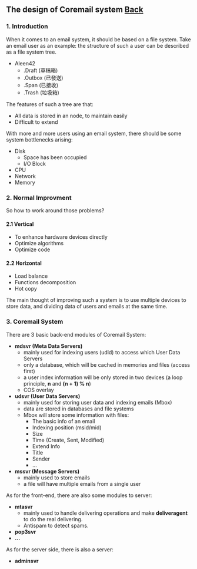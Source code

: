 ## The design of Coremail system	[Back](./../coremail.md)

### 1. Introduction

When it comes to an email system, it should be based on a file system. Take an email user as an example: the structure of such a user can be described as a file system tree.

- Aleen42
    - .Draft (草稿箱)
    - .Outbox (已發送)
    - .Span (已接收)
    - .Trash (垃圾箱)

The features of such a tree are that:

- All data is stored in an node, to maintain easily
- Difficult to extend

With more and more users using an email system, there should be some system bottlenecks arising:

- Disk
    - Space has been occupied
    - I/O Block
- CPU
- Network
- Memory

### 2. Normal Improvment

So how to work around those problems?

#### 2.1 Vertical

- To enhance hardware devices directly
- Optimize algorithms
- Optimize code

#### 2.2 Horizontal

- Load balance
- Functions decomposition
- Hot copy

The main thought of improving such a system is to use multiple devices to store data, and dividing data of users and emails at the same time.

### 3. Coremail System

There are 3 basic back-end modules of Coremail System:

- **mdsvr (Meta Data Servers)**
    - mainly used for indexing users (udid) to access which User Data Servers
    - only a database, which will be cached in memories and files (access first)
    - a user index information will be only stored in two devices (a loop principle, **n** and **(n + 1) % n**)
    - COS overlay
- **udsvr (User Data Servers)**
    - mainly used for storing user data and indexing emails (Mbox)
    - data are stored in databases and file systems
    - Mbox will store some information with files:
        - The basic info of an email
        - Indexing position (msid/mid)
        - Size
        - Time (Create, Sent, Modified)
        - Extend Info
        - Title
        - Sender
        - ...
- **mssvr (Message Servers)**
    - mainly used to store emails
    - a file will have multiple emails from a single user


As for the front-end, there are also some modules to server:

- **mtasvr**
    - mainly used to handle delivering operations and make **deliveragent** to do the real delivering.
    - Antispam to detect spams. 
- **pop3svr**
- **...**

As for the server side, there is also a server:

- **adminsvr**
